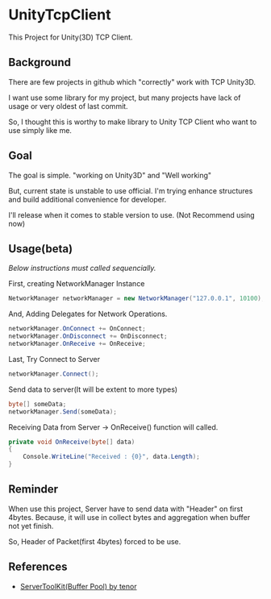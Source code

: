 # UnityTcpClient
This Project for Unity(3D) TCP Client.

## Background
There are few projects in github which "correctly" work with TCP Unity3D.

I want use some library for my project, but many projects have lack of usage or very oldest of last commit.

So, I thought this is worthy to make library to Unity TCP Client who want to use simply like me.
## Goal
The goal is simple. "working on Unity3D" and "Well working"

But, current state is unstable to use official.
I'm trying enhance structures and build additional convenience for developer.

I'll release when it comes to stable version to use.
(Not Recommend using now)

## Usage(beta)
*Below instructions must called sequencially.*

First, creating NetworkManager Instance
```csharp
NetworkManager networkManager = new NetworkManager("127.0.0.1", 10100);
```

And, Adding Delegates for Network Operations.
```csharp
networkManager.OnConnect += OnConnect;
networkManager.OnDisconnect += OnDisconnect;
networkManager.OnReceive += OnReceive;
```
Last, Try Connect to Server
```csharp
networkManager.Connect();
```

Send data to server(It will be extent to more types)
```csharp
byte[] someData;
networkManager.Send(someData);
```

Receiving Data from Server -> OnReceive() function will called.
```csharp
private void OnReceive(byte[] data)
{
    Console.WriteLine("Received : {0}", data.Length);
}
```

## Reminder
When use this project, Server have to send data with "Header" on first 4bytes.
Because, it will use in collect bytes and aggregation when buffer not yet finish.

So, Header of Packet(first 4bytes) forced to be use.

## References
* [ServerToolKit(Buffer Pool) by tenor](https://github.com/tenor/ServerToolkit)
